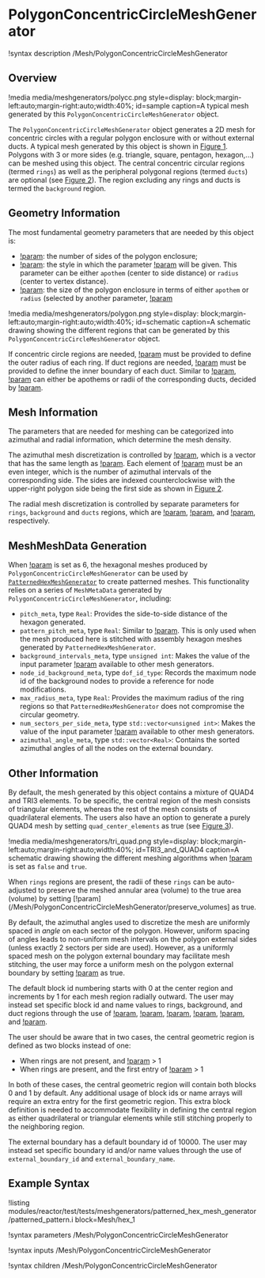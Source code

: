 # PolygonConcentricCircleMeshGenerator

!syntax description /Mesh/PolygonConcentricCircleMeshGenerator

## Overview

!media media/meshgenerators/polycc.png
      style=display: block;margin-left:auto;margin-right:auto;width:40%;
      id=sample
      caption=A typical mesh generated by this `PolygonConcentricCircleMeshGenerator` object.

The `PolygonConcentricCircleMeshGenerator` object generates a 2D mesh for concentric circles with a regular polygon enclosure with or without external ducts. A typical mesh generated by this object is shown in [Figure 1](#sample). Polygons with 3 or more sides (e.g. triangle, square, pentagon, hexagon,...) can be meshed using this object. The central concentric circular regions (termed `rings`) as well as the peripheral polygonal regions (termed `ducts`) are optional (see [Figure 2](#schematic)). The region excluding any rings and ducts is termed the `background` region.

## Geometry Information

The most fundamental geometry parameters that are needed by this object is:

- [!param](/Mesh/PolygonConcentricCircleMeshGenerator/num_sides): the number of sides of the polygon enclosure;
- [!param](/Mesh/PolygonConcentricCircleMeshGenerator/polygon_size_style): the style in which the parameter [!param](/Mesh/PolygonConcentricCircleMeshGenerator/polygon_size) will be given. This parameter can be either `apothem` (center to side distance) or `radius` (center to vertex distance).
- [!param](/Mesh/PolygonConcentricCircleMeshGenerator/polygon_size): the size of the polygon enclosure in terms of either `apothem` or `radius` (selected by another parameter, [!param](/Mesh/PolygonConcentricCircleMeshGenerator/polygon_size_style)

!media media/meshgenerators/polygon.png
      style=display: block;margin-left:auto;margin-right:auto;width:40%;
      id=schematic
      caption=A schematic drawing showing the different regions that can be generated by this `PolygonConcentricCircleMeshGenerator` object.

If concentric circle regions are needed, [!param](/Mesh/PolygonConcentricCircleMeshGenerator/ring_radii) must be provided to define the outer radius of each ring. If duct regions are needed, [!param](/Mesh/PolygonConcentricCircleMeshGenerator/duct_sizes) must be provided to define the inner boundary of each duct. Similar to [!param](/Mesh/PolygonConcentricCircleMeshGenerator/polygon_size), [!param](/Mesh/PolygonConcentricCircleMeshGenerator/duct_sizes) can either be apothems or radii of the corresponding ducts, decided by [!param](/Mesh/PolygonConcentricCircleMeshGenerator/duct_sizes_style).

## Mesh Information

The parameters that are needed for meshing can be categorized into azimuthal and radial information, which determine the mesh density.

The azimuthal mesh discretization is controlled by [!param](/Mesh/PolygonConcentricCircleMeshGenerator/num_sectors_per_side), which is a vector that has the same length as [!param](/Mesh/PolygonConcentricCircleMeshGenerator/num_sides). Each element of [!param](/Mesh/PolygonConcentricCircleMeshGenerator/num_sectors_per_side) must be an even integer, which is the number of azimuthal intervals of the corresponding side. The sides are indexed counterclockwise with the upper-right polygon side being the first side as shown in [Figure 2](#schematic).

The radial mesh discretization is controlled by separate parameters for `rings`, `background` and `ducts` regions, which are [!param](/Mesh/PolygonConcentricCircleMeshGenerator/ring_intervals), [!param](/Mesh/PolygonConcentricCircleMeshGenerator/background_intervals), and [!param](/Mesh/PolygonConcentricCircleMeshGenerator/duct_intervals), respectively.

## MeshMeshData Generation

When [!param](/Mesh/PolygonConcentricCircleMeshGenerator/num_sides) is set as 6, the hexagonal meshes produced by `PolygonConcentricCircleMeshGenerator` can be used by [`PatternedHexMeshGenerator`](/PatternedHexMeshGenerator.md) to create patterned meshes. This functionality relies on a series of `MeshMetaData` generated by `PolygonConcentricCircleMeshGenerator`, including:

- `pitch_meta`, type `Real`: Provides the side-to-side distance of the hexagon generated.
- `pattern_pitch_meta`, type `Real`: Similar to [!param](/Mesh/PolygonConcentricCircleMeshGenerator/pitch_meta). This is only used when the mesh produced here is stitched with assembly hexagon meshes generated by `PatternedHexMeshGenerator`.
- `background_intervals_meta`, type `unsigned int`: Makes the value of the input parameter [!param](/Mesh/PolygonConcentricCircleMeshGenerator/background_intervals) available to other mesh generators.
- `node_id_background_meta`, type `dof_id_type`: Records the maximum node id of the background nodes to provide a reference for node modifications.
- `max_radius_meta`, type `Real`: Provides the maximum radius of the ring regions so that `PatternedHexMeshGenerator` does not compromise the circular geometry.
- `num_sectors_per_side_meta`, type `std::vector<unsigned int>`: Makes the value of the input parameter [!param](/Mesh/PolygonConcentricCircleMeshGenerator/num_sectors_per_side) available to other mesh generators.
- `azimuthal_angle_meta`, type `std::vector<Real>`: Contains the sorted azimuthal angles of all the nodes on the external boundary.

## Other Information

By default, the mesh generated by this object contains a mixture of QUAD4 and TRI3 elements. To be specific, the central region of the mesh consists of triangular elements, whereas the rest of the mesh consists of quadrilateral elements. The users also have an option to generate a purely QUAD4 mesh by setting `quad_center_elements` as true (see [Figure 3](#TRI3_and_QUAD4)).

!media media/meshgenerators/tri_quad.png
      style=display: block;margin-left:auto;margin-right:auto;width:40%;
      id=TRI3_and_QUAD4
      caption=A schematic drawing showing the different meshing algorithms when [!param](/Mesh/PolygonConcentricCircleMeshGenerator/quad_center_elements) is set as `false` and `true`.

When `rings` regions are present, the radii of these `rings` can be auto-adjusted to preserve the meshed annular area (volume) to the true area (volume) by setting [!param](/Mesh/PolygonConcentricCircleMeshGenerator/preserve_volumes] as true.

By default, the azimuthal angles used to discretize the mesh are uniformly spaced in _angle_ on each sector of the polygon. However, uniform spacing of angles leads to non-uniform mesh intervals on the polygon external sides (unless exactly 2 sectors per side are used). However, as a uniformly spaced mesh on the polygon external boundary may facilitate mesh stitching, the user may force a uniform mesh on the polygon external boundary by setting [!param](/Mesh/PolygonConcentricCircleMeshGenerator/uniform_mesh_on_sides) as true.

The default block id numbering starts with 0 at the center region and increments by 1 for each mesh region radially outward. The user may instead set specific block id and name values to rings, background, and duct regions through the use of [!param](/Mesh/PolygonConcentricCircleMeshGenerator/ring_block_ids), [!param](/Mesh/PolygonConcentricCircleMeshGenerator/background_block_ids), [!param](/Mesh/PolygonConcentricCircleMeshGenerator/duct_block_ids), [!param](/Mesh/PolygonConcentricCircleMeshGenerator/ring_block_names), [!param](/Mesh/PolygonConcentricCircleMeshGenerator/background_block_names),  and [!param](/Mesh/PolygonConcentricCircleMeshGenerator/duct_block_names).

The user should be aware that in two cases, the central geometric region is defined as two blocks instead of one:
- When rings are not present, and [!param](/Mesh/PolygonConcentricCircleMeshGenerator/background_intervals) > 1
- When rings are present, and the first entry of [!param](/Mesh/PolygonConcentricCircleMeshGenerator/ring_radii) > 1

In both of these cases, the central geometric region will contain both blocks 0 and 1 by default. Any additional usage of block ids or name arrays will require an extra entry for the first geometric region. This extra block definition is needed to accommodate flexibility in defining the central region as either quadrilateral or triangular elements while still stitching properly to the neighboring region.

The external boundary has a default boundary id of 10000. The user may instead set specific boundary id and/or name values through the use of `external_boundary_id` and `external_boundary_name`.

## Example Syntax

!listing modules/reactor/test/tests/meshgenerators/patterned_hex_mesh_generator/patterned_pattern.i block=Mesh/hex_1

!syntax parameters /Mesh/PolygonConcentricCircleMeshGenerator

!syntax inputs /Mesh/PolygonConcentricCircleMeshGenerator

!syntax children /Mesh/PolygonConcentricCircleMeshGenerator

